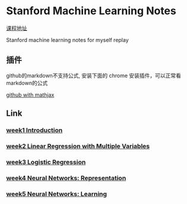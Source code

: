 # Stanford Machine Learning Notes
[课程地址](https://www.coursera.org/learn/machine-learning/home/week)

Stanford machine learning notes for myself replay

## 插件
github的markdown不支持公式, 安装下面的 chrome 安装插件，可以正常看markdown的公式

[github with mathjax](https://chrome.google.com/webstore/detail/github-with-mathjax/ioemnmodlmafdkllaclgeombjnmnbima)



## Link
### [week1 Introduction](https://github.com/longli-ai/Stanford_Machine_Learning-Notes/blob/master/week1.md)

### [week2 Linear Regression with Multiple Variables](https://github.com/longli-ai/Stanford_Machine_Learning-Notes/blob/master/week2.md)


### [week3 Logistic Regression](https://github.com/longli-ai/Stanford_Machine_Learning-Notes/blob/master/week3.md)


### [week4 Neural Networks: Representation](https://github.com/longli-ai/Stanford_Machine_Learning-Notes/blob/master/week4.md)


### [week5 Neural Networks: Learning](https://github.com/longli-ai/Stanford_Machine_Learning-Notes/blob/master/week5.md)